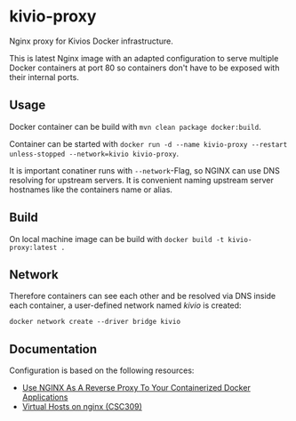 # kivio-proxy
Nginx proxy for Kivios Docker infrastructure.

This is latest Nginx image with an adapted configuration to serve
multiple Docker containers at port 80 so containers don't have to be 
exposed with their internal ports.

## Usage
Docker container can be build with `mvn clean package docker:build`.

Container can be started with `docker run -d --name kivio-proxy --restart unless-stopped --network=kivio kivio-proxy`.

It is important conatiner runs with `--network`-Flag, so NGINX can use DNS resolving
for upstream servers. It is convenient naming upstream server hostnames like the containers
name or alias. 

## Build
On local machine image can be build with `docker build -t kivio-proxy:latest .`

## Network
Therefore containers can see each other and be resolved via DNS inside each container,
a user-defined network named *kivio* is created:

`docker network create --driver bridge kivio`

## Documentation
Configuration is based on the following resources:

* [Use NGINX As A Reverse Proxy To Your Containerized Docker Applications](https://www.thepolyglotdeveloper.com/2017/03/nginx-reverse-proxy-containerized-docker-applications/)
* [Virtual Hosts on nginx (CSC309)](https://gist.github.com/soheilhy/8b94347ff8336d971ad0)
